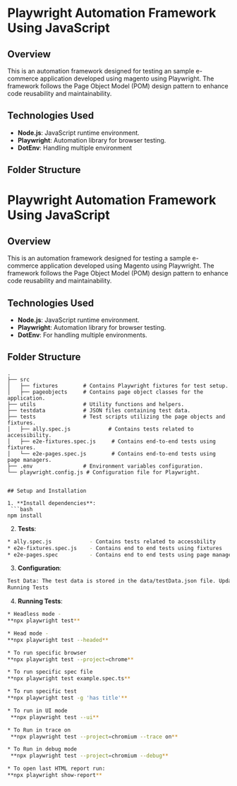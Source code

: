 # Playwright Automation Framework Using JavaScript

## Overview
This is an automation framework designed for testing an sample e-commerce application developed using magento using Playwright. The framework follows the Page Object Model (POM) design pattern to enhance code reusability and maintainability.

## Technologies Used
- **Node.js**: JavaScript runtime environment.
- **Playwright**: Automation library for browser testing.
- **DotEnv**: Handling multiple environment


## Folder Structure

# Playwright Automation Framework Using JavaScript

## Overview
This is an automation framework designed for testing a sample e-commerce application developed using Magento using Playwright. The framework follows the Page Object Model (POM) design pattern to enhance code reusability and maintainability.

## Technologies Used
- **Node.js**: JavaScript runtime environment.
- **Playwright**: Automation library for browser testing.
- **DotEnv**: For handling multiple environments.

## Folder Structure
```plaintext
.
├── src
│   ├── fixtures        # Contains Playwright fixtures for test setup.
│   ├── pageobjects     # Contains page object classes for the application.
├── utils               # Utility functions and helpers.
├── testdata            # JSON files containing test data.
├── tests               # Test scripts utilizing the page objects and fixtures.
│   ├── ally.spec.js            # Contains tests related to accessibility.
│   ├── e2e-fixtures.spec.js     # Contains end-to-end tests using fixtures.
│   └── e2e-pages.spec.js        # Contains end-to-end tests using page managers.
├── .env                # Environment variables configuration.
└── playwright.config.js # Configuration file for Playwright.


## Setup and Installation

1. **Install dependencies**:
 ```bash
npm install
```
2. **Tests**:
```bash
* ally.spec.js            - Contains tests related to accessbility
* e2e-fixtures.spec.js    - Contains end to end tests using fixtures
* e2e-pages.spec          - Contains end to end tests using page managers
```

3. **Configuration**:
 ```bash
Test Data: The test data is stored in the data/testData.json file. Update this file with the necessary data for your tests.
Running Tests
```
4. **Running Tests**:
 ```bash
* Headless mode -
**npx playwright test**

* Head mode - 
**npx playwright test --headed**

* To run specific browser
**npx playwright test --project=chrome** 

* To run specific spec file
**npx playwright test example.spec.ts**  

* To run specific test
**npx playwright test -g 'has title'**

* To run in UI mode
  **npx playwright test --ui**

* To Run in trace on
  **npx playwright test --project=chromium --trace on**

* To Run in debug mode
  **npx playwright test --project=chromium --debug**

* To open last HTML report run:
**npx playwright show-report**
```


